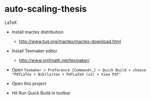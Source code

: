 # auto-scaling-thesis

LaTeX

- Install mactex distribution

  - http://www.tug.org/mactex/mactex-download.html

- Install Texmaker editor

  - http://www.xm1math.net/texmaker/

- Open `Texmaker > Preference [Command+,] > Quick Build > choose "PdfLaTex + Bib(la)tex + PdfLaTeX (x2) + View Pdf"`

- Open this project

- Hit Run Quick Build in toolbar
